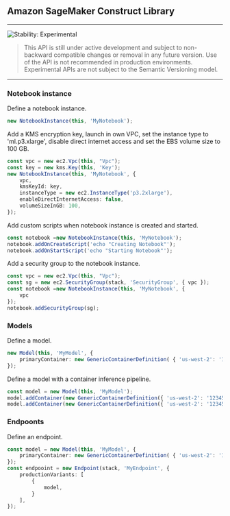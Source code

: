 ## Amazon SageMaker Construct Library
<!--BEGIN STABILITY BANNER-->

---

![Stability: Experimental](https://img.shields.io/badge/stability-Experimental-important.svg?style=for-the-badge)

> This API is still under active development and subject to non-backward
> compatible changes or removal in any future version. Use of the API is not recommended in production
> environments. Experimental APIs are not subject to the Semantic Versioning model.

---
<!--END STABILITY BANNER-->

### Notebook instance

Define a notebook instance.

```ts
new NotebookInstance(this, 'MyNotebook');
```

Add a KMS encryption key, launch in own VPC, set the instance type to 'ml.p3.xlarge', disable direct internet access and set the EBS volume size to 100 GB.

```ts
const vpc = new ec2.Vpc(this, "Vpc");
const key = new kms.Key(this, 'Key');
new NotebookInstance(this, 'MyNotebook', {
    vpc,
    kmsKeyId: key,
    instanceType = new ec2.InstanceType('p3.2xlarge'),
    enableDirectInternetAccess: false,
    volumeSizeInGB: 100,
});
```

Add custom scripts when notebook instance is created and started.

```ts
const notebook =new NotebookInstance(this, 'MyNotebook');
notebook.addOnCreateScript('echo "Creating Notebook"');
notebook.addOnStartScript('echo "Starting Notebook"');
```

Add a security group to the notebook instance.

```ts
const vpc = new ec2.Vpc(this, "Vpc");
const sg = new ec2.SecurityGroup(stack, 'SecurityGroup', { vpc });
const notebook =new NotebookInstance(this, 'MyNotebook', {
    vpc
});
notebook.addSecurityGroup(sg);
```

### Models

Define a model.

```ts
new Model(this, 'MyModel', {
    primaryContainer: new GenericContainerDefinition( { 'us-west-2': '123456789012.dkr.ecr.us-west-2.amazonaws.com/mymodel:latest' })
});
```

Define a model with a container inference pipeline.

```ts
const model = new Model(this, 'MyModel');
model.addContainer(new GenericContainerDefinition({ 'us-west-2': '123456789012.dkr.ecr.us-west-2.amazonaws.com/mymodel1:latest' }));
model.addContainer(new GenericContainerDefinition({ 'us-west-2': '123456789012.dkr.ecr.us-west-2.amazonaws.com/mymodel2:latest' }));
```

### Endpoonts

Define an endpoint.

```ts
const model = new Model(this, 'MyModel', {
    primaryContainer: new GenericContainerDefinition( { 'us-west-2': '123456789012.dkr.ecr.us-west-2.amazonaws.com/mymodel:latest' })
});
const endpooint = new Endpoint(stack, 'MyEndpoint', {
    productionVariants: [ 
        { 
            model,
        }   
    ],
});
```
